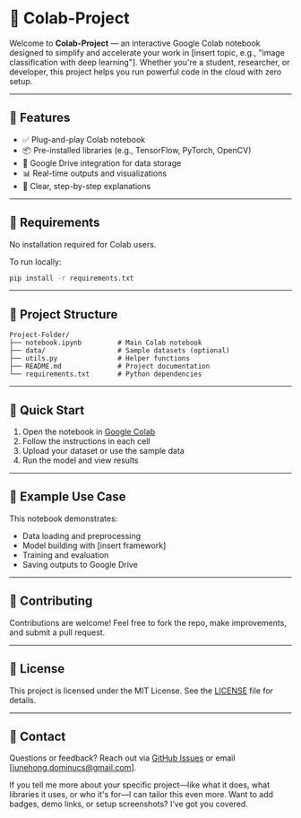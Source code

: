 # 🚀 Colab-Project

Welcome to **Colab-Project** — an interactive Google Colab notebook designed to simplify and accelerate your work in [insert topic, e.g., "image classification with deep learning"]. Whether you're a student, researcher, or developer, this project helps you run powerful code in the cloud with zero setup.

---

## 📌 Features

- ✅ Plug-and-play Colab notebook
- 📦 Pre-installed libraries (e.g., TensorFlow, PyTorch, OpenCV)
- 📁 Google Drive integration for data storage
- 📊 Real-time outputs and visualizations
- 🧠 Clear, step-by-step explanations

---

## 🧰 Requirements

No installation required for Colab users.

To run locally:
```bash
pip install -r requirements.txt
```

---

## 📂 Project Structure

```text
Project-Folder/
├── notebook.ipynb         # Main Colab notebook
├── data/                  # Sample datasets (optional)
├── utils.py               # Helper functions
├── README.md              # Project documentation
└── requirements.txt       # Python dependencies
```

---

## 🚦 Quick Start

1. Open the notebook in [Google Colab](https://colab.research.google.com/)
2. Follow the instructions in each cell
3. Upload your dataset or use the sample data
4. Run the model and view results

---

## 🧪 Example Use Case

This notebook demonstrates:
- Data loading and preprocessing
- Model building with [insert framework]
- Training and evaluation
- Saving outputs to Google Drive

---

## 🙌 Contributing

Contributions are welcome! Feel free to fork the repo, make improvements, and submit a pull request.

---

## 📄 License

This project is licensed under the MIT License. See the [LICENSE](LICENSE) file for details.

---

## 💬 Contact

Questions or feedback? Reach out via [GitHub Issues](https://github.com/your-repo/issues) or email [junehong.dominucs@gmail.com].


If you tell me more about your specific project—like what it does, what libraries it uses, or who it's for—I can tailor this even more. Want to add badges, demo links, or setup screenshots? I’ve got you covered.
